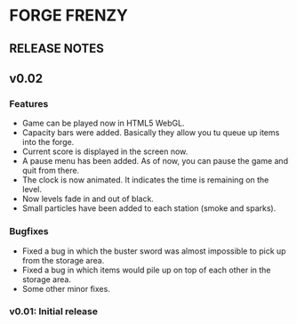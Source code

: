 # FORGE FRENZY

## RELEASE NOTES

## v0.02

### Features

- Game can be played now in HTML5 WebGL.
- Capacity bars were added. Basically they allow you tu queue up items into the forge.
- Current score is displayed in the screen now.
- A pause menu has been added. As of now, you can pause the game and quit from there.
- The clock is now animated. It indicates the time is remaining on the level.
- Now levels fade in and out of black.
- Small particles have been added to each station (smoke and sparks).

### Bugfixes

- Fixed a bug in which the buster sword was almost impossible to pick up from the storage area.
- Fixed a bug in which items would pile up on top of each other in the storage area.
- Some other minor fixes.

### v0.01: Initial release
